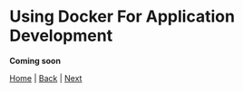 # Using Docker For Application Development

__Coming soon__


[Home](./docker.md) | [Back](./docker_setup.md) | [Next](./creating_containers.md)

